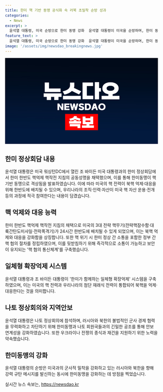 ```yaml
---
title: 한미 핵 기반 동맹 공식화 속 러북 초밀착 순방 성과
categories:
  - News
excerpt: >
  윤석열 대통령, 미국 순방으로 한미 동맹 강화  윤석열 대통령이 미국을 순방하며, 한미 동맹을 강화하고 러시아와 북한에 강력한 규탄 메시지를 전달했다. 윤 대통령은 한미 정상회담을 통해 한반도 핵억제 핵작전 지침 공동성명을 채택하고, 한미동맹을 핵 기반 동맹으로 격상시켰다. 이로써 한반도에 미국의 핵 전력이 배치될 수 있게 되었으며, 미국과 함께한 한미 확장억제 시스템이 구축됐다. 또한 나토 정상회의에 참석하여 러시아와 북한의 군사 협력을 규탄하고, 나토 회원국들과의 긴밀한 안보 연대를 다지는 등 국제사회와의 연대를 강화하는데 초점을 맞췄다.
feature_text: >
  윤석열 대통령, 미국 순방으로 한미 동맹 강화  윤석열 대통령이 미국을 순방하며, 한미 동맹을 강화하고 러시아와 북한에 강력한 규탄 메시지를 전달했다. 윤 대통령은 한미 정상회담을 통해 한반도 핵억제 핵작전 지침 공동성명을 채택하고, 한미동맹을 핵 기반 동맹으로 격상시켰다. 이로써 한반도에 미국의 핵 전력이 배치될 수 있게 되었으며, 미국과 함께한 한미 확장억제 시스템이 구축됐다. 또한 나토 정상회의에 참석하여 러시아와 북한의 군사 협력을 규탄하고, 나토 회원국들과의 긴밀한 안보 연대를 다지는 등 국제사회와의 연대를 강화하는데 초점을 맞췄다.
image: '/assets/img/newsdao_breakingnews.jpg'
---
```


<p><img src="/assets/img/newsdao_breakingnews.jpg" alt="flaretime 속보" /></p>

<h2 data-ke-size="size26">한미 정상회담 내용</h2>

<p data-ke-size="size16">윤석열 대통령은 미국 워싱턴DC에서 열린 조 바이든 미국 대통령과의 한미 정상회담에서 한미 한반도 핵억제 핵작전 지침의 공동성명을 채택했으며, 이를 통해 한미동맹이 핵 기반 동맹으로 격상됨을 발표하였습니다. 이에 따라 미국의 핵 전력이 북핵 억제·대응을 위해 한반도에 배치될 수 있으며, 우리나라의 조직·인력·자산이 미국 핵 자산 운용·전개 등의 과정에 적극 참여한다는 내용이 담겼습니다.</p>

<h2 data-ke-size="size26">핵 억제와 대응 능력</h2>

<p data-ke-size="size16">한미 한반도 핵억제 핵작전 지침의 채택으로 미국의 3대 전략 핵무기(전략핵잠수함·대륙간탄도미사일·전락폭격기)가 24시간 한반도에 배치될 수 있게 되었으며, 이는 북핵 억제와 대응을 강화함을 상징합니다. 또한 핵 위기 시 한미 정상 간 소통을 포함한 정부 간 핵 협의 절차를 정립하였으며, 이를 뒷받침하기 위해 즉각적으로 소통이 가능하고 보안이 유지되는 '핵 협의 통신체계'를 구축했습니다.</p>

<h2 data-ke-size="size26">일체형 확장억제 시스템</h2>

<p data-ke-size="size16">윤석열 대통령과 조 바이든 대통령이 '한미가 함께하는 일체형 확장억제' 시스템을 구축하였으며, 이는 미국의 핵 전력과 우리나라의 첨단 재래식 전력이 통합되어 북핵을 억제·대응한다는 것을 의미합니다.</p>

<h2 data-ke-size="size26">나토 정상회의와 지역안보</h2>

<p data-ke-size="size16">윤석열 대통령은 나토 정상회의에 참석하며, 러시아와 북한의 불법적인 군사 경제 협력을 무력화하고 차단하기 위해 한미동맹과 나토 회원국들과의 긴밀한 공조를 통해 안보 연계성을 강화하였습니다. 또한 우크라이나 전쟁의 종식과 재건을 지원하기 위한 노력을 약속했습니다.</p>

<h2 data-ke-size="size26">한미동맹의 강화</h2>

<p data-ke-size="size16">윤석열 대통령의 순방은 미국과의 군사적 밀착을 강화하고 있는 러시아와 북한을 향해 강력 규탄 메시지를 발신하는 동시에 한미동맹을 강화하는 데 방점을 찍었습니다.</p>
실시간 뉴스 속보는, <a href="https://newsdao.kr" rel="dofollow">https://newsdao.kr</a>


